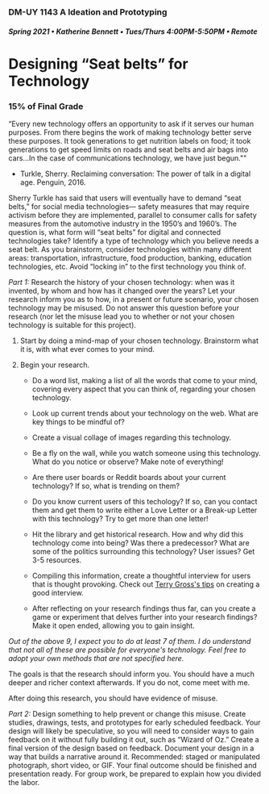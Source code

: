 ### DM-UY 1143 A Ideation and Prototyping
##### Spring 2021 • Katherine Bennett • Tues/Thurs 4:00PM-5:50PM • Remote

# Designing “Seat belts” for Technology 

### 15% of Final Grade

“Every new technology offers an opportunity to ask if it serves our human purposes. From there begins the work of making technology better serve these purposes. It took generations to get nutrition labels on food; it took generations to get speed limits on roads and seat belts and air bags into cars…In the case of communications technology, we have just begun.""

- Turkle, Sherry. Reclaiming conversation: The power of talk in a digital age. Penguin, 2016.

Sherry Turkle has said that users will eventually have to demand “seat belts,” for social media technologies–– safety measures that may require activism before they are implemented, parallel to consumer calls for safety measures from the automotive industry in the 1950’s and 1960’s. The question is, what form will “seat belts” for digital and connected technologies take? Identify a type of technology which you believe needs a seat belt. As you brainstorm, consider technologies within many different areas: transportation, infrastructure, food production, banking, education technologies, etc. Avoid “locking in” to the first technology you think of. 

*Part 1:* Research the history of your chosen technology: when was it invented, by whom and how has it changed over the years? Let your research inform you as to how, in a present or future scenario, your chosen technology may be misused. Do not answer this question before your research (nor let the misuse lead you to whether or not your chosen technology is suitable for this project).

1. Start by doing a mind-map of your chosen technology. Brainstorm what it is, with what ever comes to your mind.

2. Begin your research. 

   * Do a word list, making a list of all the words that come to your mind, covering every aspect that you can think of, regarding your chosen technology.

   * Look up current trends about your technology on the web. What are key things to be mindful of?

   * Create a visual collage of images regarding this technology.

   * Be a fly on the wall, while you watch someone using this technology. What do you notice or observe? Make note of everything!

   * Are there user boards or Reddit boards about your current technology? If so, what is trending on them?

   * Do you know current users of this techology? If so, can you contact them and get them to write either a Love Letter or a Break-up Letter with this technology? Try to get more than one letter!

   * Hit the library and get historical research. How and why did this technology come into being? Was there a predecessor? What are some of the politics surrounding this technology? User issues? Get 3-5 resources.

   * Compiling this information, create a thoughtful interview for users that is thought provoking. Check out [Terry Gross's tips](https://www.nytimes.com/2018/11/17/style/self-care/terry-gross-conversation-advice.html) on creating a good interview.

   * After reflecting on your research findings thus far, can you create a game or experiment that delves further into your research findings? Make it open ended, allowing you to gain insight.

_Out of the above 9, I expect you to do at least 7 of them. I do understand that not all of these are possible for everyone's technology. Feel free to adopt your own methods that are not specified here._

The goals is that the research should inform you. You should have a much deeper and richer context afterwards. If you do not, come meet with me.

After doing this research, you should have evidence of misuse.



*Part 2:* Design something to help prevent or change this misuse. Create studies, drawings, tests, and prototypes for early scheduled feedback. Your design will likely be speculative, so you will need to consider ways to gain feedback on it without fully building it out, such as “Wizard of Oz.” Create a final version of the design based on feedback. Document your design in a way that builds a narrative around it. Recommended: staged or manipulated photograph, short video, or GIF. Your final outcome should be finished and presentation ready. For group work, be prepared to explain how you divided the labor. 